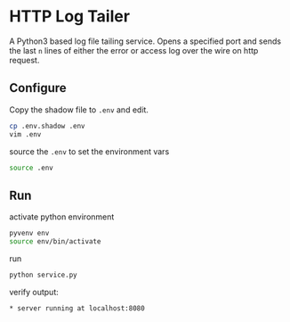 # HTTP Log Tailer

A Python3 based log file tailing service. Opens a specified port and sends the last `n` lines of either the error or access log over the wire on http request.

## Configure

Copy the shadow file to `.env` and edit.

```bash
cp .env.shadow .env
vim .env
```

source the `.env` to set the environment vars
```bash
source .env
```

## Run
activate python environment
```bash
pyvenv env
source env/bin/activate
```

run
```bash
python service.py
```

verify output:
```bash
* server running at localhost:8080
```

